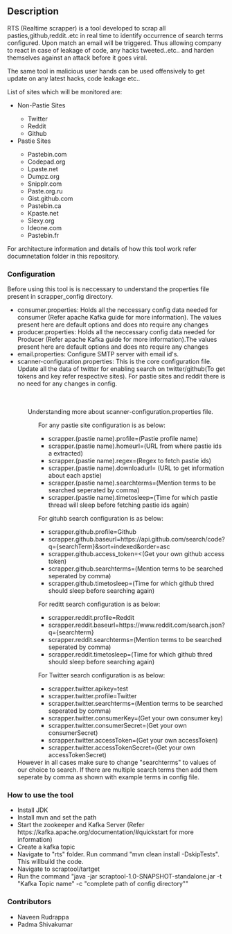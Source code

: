 <h2>Description</h2>
RTS (Realtime scrapper) is a tool developed to scrap all pasties,github,reddit..etc in real time to identify occurrence of search terms configured. Upon match an email will be triggered. Thus allowing company to react in case of leakage of code, any hacks tweeted..etc.. and harden themselves against an attack before it goes viral.

The same tool in malicious user hands can be used offensively to get update on any latest hacks, code leakage etc..

List of sites which will be monitored are:
<ul>
<li>Non-Pastie Sites</li>
<ul>
<li>Twitter</li>
<li>Reddit</li>
<li>Github</li>
</ul>
<li>Pastie Sites</li>
<ul>
<li>Pastebin.com</li>
<li>Codepad.org</li>
<li>Lpaste.net</li>
<li>Dumpz.org</li>
<li>Snipplr.com</li>
<li>Paste.org.ru</li>
<li>Gist.github.com</li>
<li>Pastebin.ca</li>
<li>Kpaste.net</li>
<li>Slexy.org</li>
<li>Ideone.com</li>
<li>Pastebin.fr</li>
</ul>
</ul>
For architecture information and details of how this tool work refer documnetation folder in this repository.

<h3>Configuration</h3>

Before using this tool is is neccessary to understand the properties file present in scrapper_config directory.  
<ul>
<li>consumer.properties: Holds all the neccessary config data needed for consumer (Refer apache Kafka guide for more information). The values present here are default options and does nto require any changes</li>  
<li>producer.properties: Holds all the neccessary config data needed for Producer (Refer apache Kafka guide for more information).The values present here are default options and does nto require any changes</li>  
<li>email.properties: Configure SMTP server with email id's.</li>  
<li>scanner-configuration.properties: This is the core configuration file. Update all the data of twitter for enabling search on twitter/github(To get tokens and key refer respective sites). For  pastie sites and reddit there is no need for any changes in config.</li>  
<ul>
<br></br>
Understanding more about scanner-configuration.properties file.
<ul>
For any pastie site configuration is as below:
<ul>
<li>scrapper.(pastie name).profile=(Pastie profile name)</li>
<li>scrapper.(pastie name).homeurl=(URL from where pastie ids a extracted)</li>
<li>scrapper.(pastie name).regex=(Regex to fetch pastie ids)</li>
<li>scrapper.(pastie name).downloadurl= (URL to get information about each apstie)</li>
<li>scrapper.(pastie name).searchterms=(Mention terms to be searched seperated by comma)</li>
<li>scrapper.(pastie name).timetosleep=(Time for which pastie thread will sleep before fetching pastie ids again)</li>
</ul>
</ul>
<ul>
For gituhb search configuration is as below:
<ul>
<li>scrapper.github.profile=Github</li>
<li>scrapper.github.baseurl=https://api.github.com/search/code?q={searchTerm}&sort=indexed&order=asc</li>
<li>scrapper.github.access_token=<(Get your own github access token)</li>
<li>scrapper.github.searchterms=(Mention terms to be searched seperated by comma)</li>
<li>scrapper.github.timetosleep=(Time for which github thred should sleep before searching again)</li>
</ul>
</ul>

<ul>
For reditt search configuration is as below:
<ul>
<li>scrapper.reddit.profile=Reddit</li>
<li>scrapper.reddit.baseurl=https://www.reddit.com/search.json?q={searchterm}</li>
<li>scrapper.reddit.searchterms=(Mention terms to be searched seperated by comma)</li>
<li>scrapper.reddit.timetosleep=(Time for which github thred should sleep before searching again)</li>
</ul>
</ul>

<ul>
For Twitter search configuration is as below:
<ul>
<li>scrapper.twitter.apikey=test</li>
<li>scrapper.twitter.profile=Twitter</li>
<li>scrapper.twitter.searchterms=(Mention terms to be searched seperated by comma)</li>
<li>scrapper.twitter.consumerKey=(Get your own consumer key)</li>
<li>scrapper.twitter.consumerSecret=(Get your own consumerSecret)</li>
<li>scrapper.twitter.accessToken=(Get your own accessToken)</li>
<li>scrapper.twitter.accessTokenSecret=(Get your own accessTokenSecret)</li>
</ul>
</ul>

</ul>
However in all cases make sure to change "searchterms" to values of our choice to search. If there are multiple search terms then add them seperate by comma as shown with example terms in config file.
</ul>

<h3>How to use the tool</h3> 
<ul>
<li>Install JDK</li> 
<li>Install mvn and set the path</li> 
<li>Start the zookeeper and Kafka Server (Refer https://kafka.apache.org/documentation/#quickstart for more information) </li>    
<li>Create a kafka topic </li> 
<li>Navigate to "rts" folder. Run command "mvn clean install -DskipTests". This willbuild the code.</li> 
<li>Navigate to scraptool/tartget  </li> 
<li>Run the command "java -jar scraptool-1.0-SNAPSHOT-standalone.jar -t "Kafka Topic name" -c "complete path of config directory"" </li>   
</ul>

<h3>Contributors</h3>
<ul>
<li>Naveen Rudrappa </li>                                                                                                              
<li>Padma Shivakumar</li> 
</ul>
